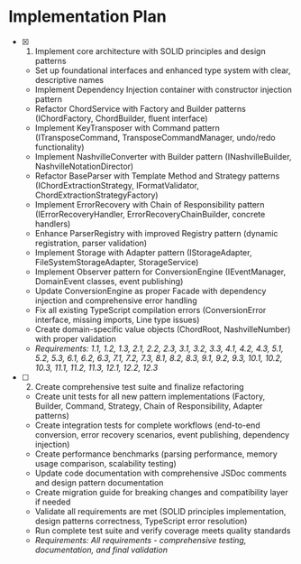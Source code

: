 # Implementation Plan

- [x] 1. Implement core architecture with SOLID principles and design patterns





  - Set up foundational interfaces and enhanced type system with clear, descriptive names
  - Implement Dependency Injection container with constructor injection pattern
  - Refactor ChordService with Factory and Builder patterns (IChordFactory, ChordBuilder, fluent interface)
  - Implement KeyTransposer with Command pattern (ITransposeCommand, TransposeCommandManager, undo/redo functionality)
  - Implement NashvilleConverter with Builder pattern (INashvilleBuilder, NashvilleNotationDirector)
  - Refactor BaseParser with Template Method and Strategy patterns (IChordExtractionStrategy, IFormatValidator, ChordExtractionStrategyFactory)
  - Implement ErrorRecovery with Chain of Responsibility pattern (IErrorRecoveryHandler, ErrorRecoveryChainBuilder, concrete handlers)
  - Enhance ParserRegistry with improved Registry pattern (dynamic registration, parser validation)
  - Implement Storage with Adapter pattern (IStorageAdapter, FileSystemStorageAdapter, StorageService)
  - Implement Observer pattern for ConversionEngine (IEventManager, DomainEvent classes, event publishing)
  - Update ConversionEngine as proper Facade with dependency injection and comprehensive error handling
  - Fix all existing TypeScript compilation errors (ConversionError interface, missing imports, Line type issues)
  - Create domain-specific value objects (ChordRoot, NashvilleNumber) with proper validation
  - _Requirements: 1.1, 1.2, 1.3, 2.1, 2.2, 2.3, 3.1, 3.2, 3.3, 4.1, 4.2, 4.3, 5.1, 5.2, 5.3, 6.1, 6.2, 6.3, 7.1, 7.2, 7.3, 8.1, 8.2, 8.3, 9.1, 9.2, 9.3, 10.1, 10.2, 10.3, 11.1, 11.2, 11.3, 12.1, 12.2, 12.3_




- [ ] 2. Create comprehensive test suite and finalize refactoring
  - Create unit tests for all new pattern implementations (Factory, Builder, Command, Strategy, Chain of Responsibility, Adapter patterns)
  - Create integration tests for complete workflows (end-to-end conversion, error recovery scenarios, event publishing, dependency injection)
  - Create performance benchmarks (parsing performance, memory usage comparison, scalability testing)
  - Update code documentation with comprehensive JSDoc comments and design pattern documentation
  - Create migration guide for breaking changes and compatibility layer if needed
  - Validate all requirements are met (SOLID principles implementation, design patterns correctness, TypeScript error resolution)
  - Run complete test suite and verify coverage meets quality standards
  - _Requirements: All requirements - comprehensive testing, documentation, and final validation_